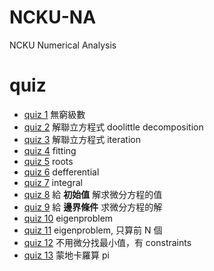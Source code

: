 # NCKU-NA
NCKU Numerical Analysis

# quiz
* [quiz 1](./quiz1) 無窮級數
* [quiz 2](./quiz2) 解聯立方程式 doolittle decomposition
* [quiz 3](./quiz3) 解聯立方程式 iteration 
* [quiz 4](./quiz4) fitting
* [quiz 5](./quiz5) roots
* [quiz 6](./quiz6) defferential
* [quiz 7](./quiz7) integral
* [quiz 8](./quiz8) 給 **初始值** 解求微分方程的值
* [quiz 9](./quiz9) 給 **邊界條件** 求微分方程的解
* [quiz 10](./quiz10) eigenproblem
* [quiz 11](./quiz11) eigenproblem, 只算前 N 個
* [quiz 12](./quiz12) 不用微分找最小值，有 constraints
* [quiz 13](./quiz13) 蒙地卡羅算 pi 
